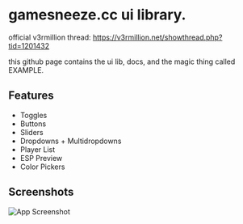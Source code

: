 
# gamesneeze.cc ui library.

official v3rmillion thread: https://v3rmillion.net/showthread.php?tid=1201432 

this github page contains the ui lib, docs, and the magic thing called EXAMPLE.


## Features

- Toggles
- Buttons
- Sliders
- Dropdowns + Multidropdowns
- Player List
- ESP Preview
- Color Pickers


## Screenshots

![App Screenshot](https://cdn.discordapp.com/attachments/1063511855550693548/1081223524951281784/image.png)
